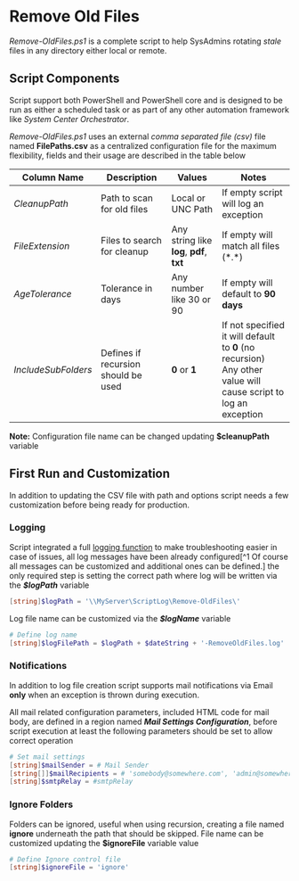 # Remove Old Files

*Remove-OldFiles.ps1* is a complete script to help SysAdmins rotating *stale* files in any directory either local or remote.

## Script Components

Script support both PowerShell and PowerShell core and is designed to be run as either a scheduled task or as part of any other automation framework like *System Center Orchestrator*.

*Remove-OldFiles.ps1* uses an external *comma separated file (csv)* file named **FilePaths.csv** as a centralized configuration file for the maximum flexibility, fields and their usage are described in the table below

| Column Name         | **Description**                     | **Values**                                | Notes                                                        |
| ------------------- | ----------------------------------- | ----------------------------------------- | ------------------------------------------------------------ |
| *CleanupPath*       | Path to scan for old files          | Local or UNC Path                         | If empty script will log an exception                        |
| *FileExtension*     | Files to search for cleanup         | Any string like **log**, **pdf**, **txt** | If empty will match all files (\*.\*)                        |
| *AgeTolerance*      | Tolerance in days                   | Any number like 30 or 90                  | If empty will default to **90 days**                         |
| *IncludeSubFolders* | Defines if recursion should be used | **0** or **1**                            | If not specified it will default to **0** (no recursion)<br /> Any other value will cause script to log an exception |

**Note:** Configuration file name can be changed updating **$cleanupPath** variable

## First Run and Customization

In addition to updating the CSV file with path and options script needs a few customization before being ready for production.

### Logging

Script integrated a full [logging function](https://github.com/PsCustomObject/New-LogEntry) to make troubleshooting easier in case of issues, all log messages have been already configured[^1 Of course all messages can be customized and additional ones can be defined.] the only required step is setting the correct path where log will be written via the ***$logPath*** variable

```powershell
[string]$logPath = '\\MyServer\ScriptLog\Remove-OldFiles\'
```

Log file name can be customized via the ***$logName*** variable

```powershell
# Define log name
[string]$logFilePath = $logPath + $dateString + '-RemoveOldFiles.log'
```

### Notifications

In addition to log file creation script supports mail notifications via Email **only** when an exception is thrown during execution.

All mail related configuration parameters, included HTML code for mail body, are defined in a region named ***Mail Settings Configuration***, before script execution at least the following parameters should be set to allow correct operation

```powershell
# Set mail settings
[string]$mailSender = # Mail Sender
[string[]]$mailRecipients = # 'somebody@somewhere.com', 'admin@somewhere.com'
[string]$smtpRelay = #smtpRelay
```

### Ignore Folders

Folders can be ignored, useful when using recursion, creating a file named **ignore** underneath the path that should be skipped. File name can be customized updating the **$ignoreFile** variable value

```powershell
# Define Ignore control file
[string]$ignoreFile = 'ignore'
```

